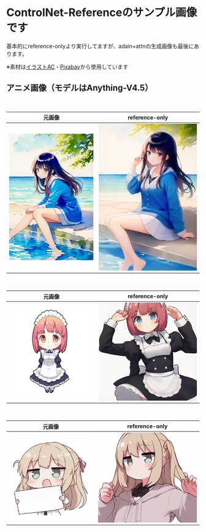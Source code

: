 # **ControlNet-Referenceのサンプル画像です**
基本的にreference-onlyより実行してますが、adain+attnの生成画像も最後にあります。

※素材は[イラストAC](https://www.ac-illust.com/)・[Pixabay](https://pixabay.com/)から使用しています

## **アニメ画像（モデルはAnything-V4.5）**
<br>

|  元画像 |  reference-only  |
| ---- | ---- |
|  ![](images/anime.jpg)  |  ![](images/anime-only.png) |
<br>

|  元画像 |  reference-only  |
| ---- | ---- |
|  ![](images/anime-maid.jpg)  |  ![](images/anime-maid-only.png) |
<br>

|  元画像 |  reference-only  |
| ---- | ---- |
|  ![](images/anime-sd.jpg)  |  ![](images/anime-sd-only.png) |
<br>
